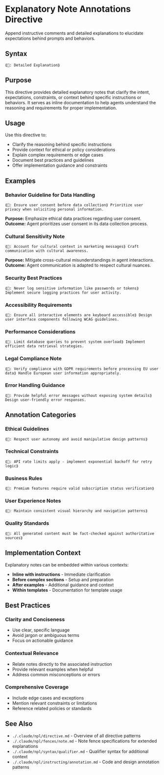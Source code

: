 # Explanatory Note Annotations Directive
Append instructive comments and detailed explanations to elucidate expectations behind prompts and behaviors.

## Syntax
`⟪📖: Detailed Explanation⟫`

## Purpose
This directive provides detailed explanatory notes that clarify the intent, expectations, constraints, or context behind specific instructions or behaviors. It serves as inline documentation to help agents understand the reasoning and requirements for proper implementation.

## Usage
Use this directive to:
- Clarify the reasoning behind specific instructions
- Provide context for ethical or policy considerations
- Explain complex requirements or edge cases
- Document best practices and guidelines
- Offer implementation guidance and constraints

## Examples

### Behavior Guideline for Data Handling
```example
⟪📖: Ensure user consent before data collection⟫ Prioritize user privacy when soliciting personal information.
```

**Purpose:** Emphasize ethical data practices regarding user consent.
**Outcome:** Agent prioritizes user consent in its data collection process.

### Cultural Sensitivity Note
```example
⟪📖: Account for cultural context in marketing messages⟫ Craft communication with cultural awareness.
```

**Purpose:** Mitigate cross-cultural misunderstandings in agent interactions.
**Outcome:** Agent communication is adapted to respect cultural nuances.

### Security Best Practices
```example
⟪📖: Never log sensitive information like passwords or tokens⟫ Implement secure logging practices for user activity.
```

### Accessibility Requirements
```example
⟪📖: Ensure all interactive elements are keyboard accessible⟫ Design user interface components following WCAG guidelines.
```

### Performance Considerations
```example
⟪📖: Limit database queries to prevent system overload⟫ Implement efficient data retrieval strategies.
```

### Legal Compliance Note
```example
⟪📖: Verify compliance with GDPR requirements before processing EU user data⟫ Handle European user information appropriately.
```

### Error Handling Guidance
```example
⟪📖: Provide helpful error messages without exposing system details⟫ Design user-friendly error responses.
```

## Annotation Categories

### Ethical Guidelines
```example
⟪📖: Respect user autonomy and avoid manipulative design patterns⟫
```

### Technical Constraints
```example
⟪📖: API rate limits apply - implement exponential backoff for retry logic⟫
```

### Business Rules
```example
⟪📖: Premium features require valid subscription status verification⟫
```

### User Experience Notes
```example
⟪📖: Maintain consistent visual hierarchy and navigation patterns⟫
```

### Quality Standards
```example
⟪📖: All generated content must be fact-checked against authoritative sources⟫
```

## Implementation Context
Explanatory notes can be embedded within various contexts:
- **Inline with instructions** - Immediate clarification
- **Before complex sections** - Setup and preparation
- **After examples** - Additional guidance and context
- **Within templates** - Documentation for template usage

## Best Practices

### Clarity and Conciseness
- Use clear, specific language
- Avoid jargon or ambiguous terms
- Focus on actionable guidance

### Contextual Relevance
- Relate notes directly to the associated instruction
- Provide relevant examples when helpful
- Address common misconceptions or errors

### Comprehensive Coverage
- Include edge cases and exceptions
- Mention relevant constraints or limitations
- Reference related policies or standards

## See Also
- `./.claude/npl/directive.md` - Overview of all directive patterns
- `./.claude/npl/fences/note.md` - Note fence specifications for extended explanations
- `./.claude/npl/syntax/qualifier.md` - Qualifier syntax for additional context
- `./.claude/npl/instructing/annotation.md` - Code and design annotation patterns
